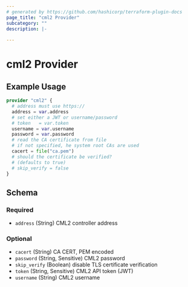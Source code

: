 ```yaml
---
# generated by https://github.com/hashicorp/terraform-plugin-docs
page_title: "cml2 Provider"
subcategory: ""
description: |-
  
---
```


# cml2 Provider



## Example Usage

```terraform
provider "cml2" {
  # address must use https://
  address = var.address
  # set either a JWT or username/password
  # token   = var.token
  username = var.username
  password = var.password
  # read the CA certificate from file
  # if not specified, he system root CAs are used
  cacert = file("ca.pem")
  # should the certificate be verified?
  # (defaults to true)
  # skip_verify = false
}
```

<!-- schema generated by tfplugindocs -->
## Schema

### Required

- `address` (String) CML2 controller address

### Optional

- `cacert` (String) CA CERT, PEM encoded
- `password` (String, Sensitive) CML2 password
- `skip_verify` (Boolean) disable TLS certificate verification
- `token` (String, Sensitive) CML2 API token (JWT)
- `username` (String) CML2 username
